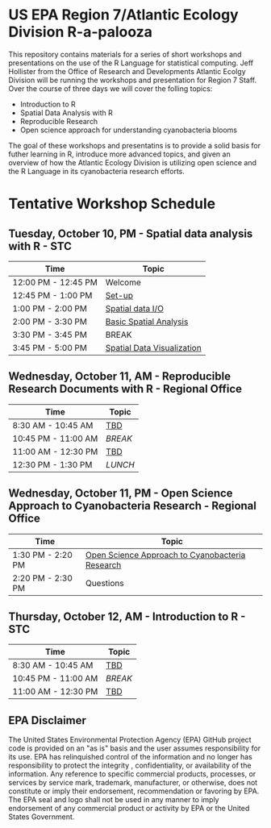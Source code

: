 
# US EPA Region 7/Atlantic Ecology Division R-a-palooza

This repository contains materials for a series of short workshops and presentations on the use of the R Language for statistical computing.  Jeff Hollister from the Office of Research and Developments Atlantic Ecolgy Division will be running the workshops and presentation for Region 7 Staff.  Over the course of three days we will cover the folling topics:

- Introduction to R 
- Spatial Data Analysis with R
- Reproducible Research
- Open science approach for understanding cyanobacteria blooms

The goal of these workshops and presentatins is to provide a solid basis for futher learning in R, introduce more advanced topics, and given an overview of how the Atlantic Ecology Division is utilizing open science and the R Language in its cyanobacteria research efforts.  

# Tentative Workshop Schedule

## Tuesday, October 10, PM - Spatial data analysis with R - STC

|Time             |Topic  |
|-----------------|-------|
|12:00 PM - 12:45 PM|Welcome|
|12:45 PM - 1:00 PM|[Set-up](lessons/set_up.md)|
|1:00 PM - 2:00 PM|[Spatial data I/O](lessons/spatial_data_io.md)|
|2:00 PM - 3:30 PM|[Basic Spatial Analysis](lessons/basic_spatial_analysis.md)|
|3:30 PM - 3:45 PM| BREAK |
|3:45 PM - 5:00 PM|[Spatial Data Visualization](lessons/spatial_data_viz.md)|

## Wednesday, October 11, AM - Reproducible Research Documents with R - Regional Office

|Time                | Topic                                     |
|------------------- | ----------------------------------------- |
|8:30 AM - 10:45 AM  | [TBD](lessons/)  |
|10:45 PM - 11:00 AM | *BREAK*|
|11:00 AM - 12:30 PM | [TBD](lessons/)  |   
|12:30 PM - 1:30 PM  | *LUNCH*|

## Wednesday, October 11, PM - Open Science Approach to Cyanobacteria Research - Regional Office

|Time                | Topic                                     |
|------------------- | ----------------------------------------- |
|1:30 PM - 2:20 PM  | [Open Science Approach to Cyanobacteria Research](https://jwhollister.com/cyano_open_sci) |
|2:20 PM - 2:30 PM | Questions |

## Thursday, October 12, AM - Introduction to R - STC

|Time                | Topic                                     |
|------------------- | ----------------------------------------- |
|8:30 AM - 10:45 AM  | [TBD](lessons/)  |
|10:45 PM - 11:00 AM | *BREAK*|
|11:00 AM - 12:30 PM | [TBD](lessons/)  |   


## EPA Disclaimer
The United States Environmental Protection Agency (EPA) GitHub project code is provided on an "as is" basis and the user assumes responsibility for its use. EPA has relinquished control of the information and no longer has responsibility to protect the integrity , confidentiality, or availability of the information. Any reference to specific commercial products, processes, or services by service mark, trademark, manufacturer, or otherwise, does not constitute or imply their endorsement, recommendation or favoring by EPA. The EPA seal and logo shall not be used in any manner to imply endorsement of any commercial product or activity by EPA or the United States Government.